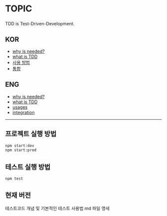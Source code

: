 # TOPIC
### 
TDD is Test-Driven-Development. <br>

## KOR
- [why is needed?](docs/01-why-need-Test.md)
- [what is TDD](docs/02-how-to-do-TDD.md)
- [사용 방법](docs/03-usages.md)
- [통합](docs/04-integration.md)

## ENG
- [why is needed?](docs/eng/01-why-need-Test.md)
- [what is TDD](docs/eng/02-how-to-do-TDD.md)
- [usages](docs/eng/03-usages.md)
- [integration](docs/eng/04-integration.md)

---

## 프로젝트 실행 방법
```bash
npm start:dev
npm start:prod
```
## 테스트 실행 방법
```bash
npm test
```
## 현재 버전
테스트코드 개념 및 기본적인 테스트 사용법 md 파일 명세 
